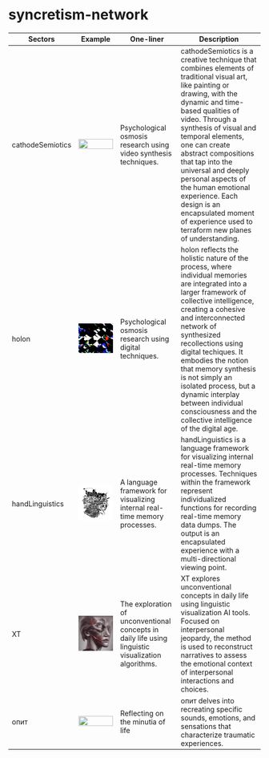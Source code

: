 # syncretism-network

| Sectors      | Example  | One-liner          | Description                                                  |
| ------------ | -------- | ------- | ------------------------------------------------------------ |
| cathodeSemiotics |  <img height="100%" width="100%" src="https://github.com/cskonopka/syncretism-network/blob/main/assets/vp-itsAllJustLight.gif"/>  |   Psychological osmosis research using video synthesis techniques.            | cathodeSemiotics is a creative technique that combines elements of traditional visual art, like painting or drawing, with the dynamic and time-based qualities of video. Through a synthesis of visual and temporal elements, one can create abstract compositions that tap into the universal and deeply personal aspects of the human emotional experience. Each design is an encapsulated moment of experience used to terraform new planes of understanding. | 
| holon            |  <img height="100%" width="100%" src="https://github.com/cskonopka/syncretism-network/blob/main/assets/holon-mimesis.png"/>  |   Psychological osmosis research using digital techniques.            | holon reflects the holistic nature of the process, where individual memories are integrated into a larger framework of collective intelligence, creating a cohesive and interconnected network of synthesized recollections using digital techiques. It embodies the notion that memory synthesis is not simply an isolated process, but a dynamic interplay between individual consciousness and the collective intelligence of the digital age. |
| handLinguistics  |  <img height="100%" width="100%" src="https://github.com/cskonopka/syncretism-network/blob/main/assets/hl-lexemes-01.png"/>  |  A language framework for visualizing internal real-time memory processes.   | handLinguistics is a language framework for visualizing internal real-time memory processes. Techniques within the framework represent individualized functions for recording real-time memory data dumps. The output is an encapsulated experience with a multi-directional viewing point. |
| XT               |  <img height="100%" width="100%" src="https://github.com/cskonopka/syncretism-network/blob/main/assets/xt-formationofanidea.webp"/>  |  The exploration of unconventional concepts in daily life using linguistic visualization algorithms.            | XT explores unconventional concepts in daily life using linguistic visualization AI tools. Focused on interpersonal jeopardy, the method is used to reconstruct narratives to assess the emotional context of interpersonal interactions and choices.  |
| опит               |  <img height="100%" width="100%" src="https://github.com/cskonopka/syncretism-network/blob/main/assets/exp-faceguard-02.png"/>  |  Reflecting on the minutia of life             | опит delves into recreating specific sounds, emotions, and sensations that characterize traumatic experiences.   |

